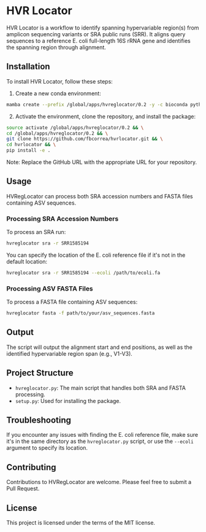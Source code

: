 # HVR Locator

HVR Locator is a workflow to identify spanning hypervariable region(s) from amplicon sequencing variants or SRA public runs (SRR). It aligns query sequences to a reference E. coli full-length 16S rRNA gene and identifies the spanning region through alignment.

## Installation

To install HVR Locator, follow these steps:

1. Create a new conda environment:

```bash
mamba create --prefix /global/apps/hvreglocator/0.2 -y -c bioconda python=3.9 sra-tools mafft fastp biopython numpy scipy vsearch
```

2. Activate the environment, clone the repository, and install the package:

```bash
source activate /global/apps/hvreglocator/0.2 && \
cd /global/apps/hvreglocator/0.2 && \
git clone https://github.com/fbcorrea/hvrlocator.git && \
cd hvrlocator && \
pip install -e .
```

Note: Replace the GitHub URL with the appropriate URL for your repository.

## Usage

HVRegLocator can process both SRA accession numbers and FASTA files containing ASV sequences.

### Processing SRA Accession Numbers

To process an SRA run:

```bash
hvreglocator sra -r SRR1585194
```

You can specify the location of the E. coli reference file if it's not in the default location:

```bash
hvreglocator sra -r SRR1585194 --ecoli /path/to/ecoli.fa
```

### Processing ASV FASTA Files

To process a FASTA file containing ASV sequences:

```bash
hvreglocator fasta -f path/to/your/asv_sequences.fasta
```

## Output

The script will output the alignment start and end positions, as well as the identified hypervariable region span (e.g., V1-V3).

## Project Structure

- `hvreglocator.py`: The main script that handles both SRA and FASTA processing.
- `setup.py`: Used for installing the package.

## Troubleshooting

If you encounter any issues with finding the E. coli reference file, make sure it's in the same directory as the `hvreglocator.py` script, or use the `--ecoli` argument to specify its location.

## Contributing

Contributions to HVRegLocator are welcome. Please feel free to submit a Pull Request.

## License

This project is licensed under the terms of the MIT license.
